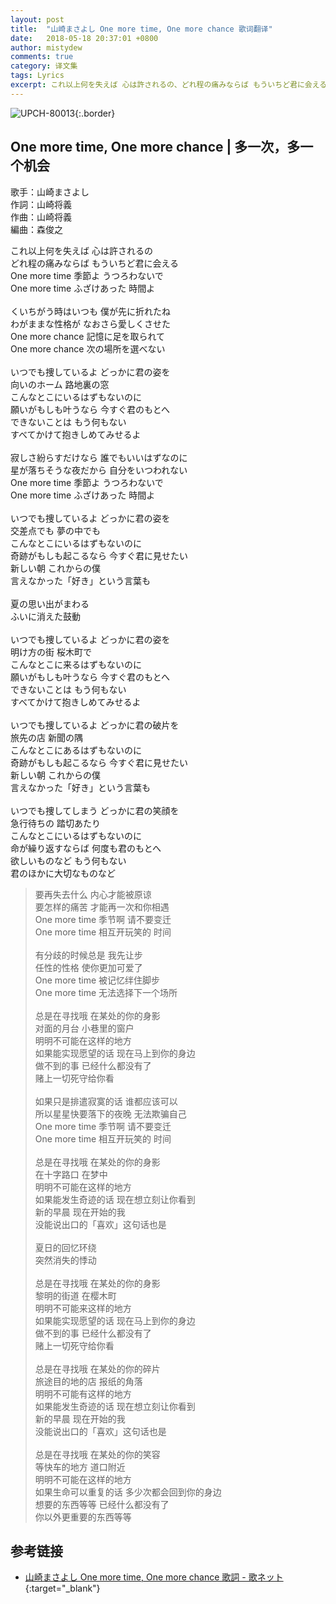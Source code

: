 ```yaml
---
layout: post
title:  "山崎まさよし One more time, One more chance 歌词翻译"
date:   2018-05-18 20:37:01 +0800
author: mistydew
comments: true
category: 译文集
tags: Lyrics
excerpt: これ以上何を失えば 心は許されるの、どれ程の痛みならば もういちど君に会える。One more time 季節よ うつろわないで、One more time ふざけあった 時間よ。
---
```

![UPCH-80013](https://mistydew.github.io/assets/images/cover/misc/UPCH-80013.jpg){:.border}

## One more time, One more chance | 多一次，多一个机会

歌手：山崎まさよし<br>
作詞：山崎将義<br>
作曲：山崎将義<br>
編曲：森俊之

<div class="lyric-original">
<p>
これ以上何を失えば 心は許されるの<br>
どれ程の痛みならば もういちど君に会える<br>
One more time 季節よ うつろわないで<br>
One more time ふざけあった 時間よ<br>
<br>
くいちがう時はいつも 僕が先に折れたね<br>
わがままな性格が なおさら愛しくさせた<br>
One more chance 記憶に足を取られて<br>
One more chance 次の場所を選べない<br>
<br>
いつでも捜しているよ どっかに君の姿を<br>
向いのホーム 路地裏の窓<br>
こんなとこにいるはずもないのに<br>
願いがもしも叶うなら 今すぐ君のもとへ<br>
できないことは もう何もない<br>
すべてかけて抱きしめてみせるよ<br>
<br>
寂しさ紛らすだけなら 誰でもいいはずなのに<br>
星が落ちそうな夜だから 自分をいつわれない<br>
One more time 季節よ うつろわないで<br>
One more time ふざけあった 時間よ<br>
<br>
いつでも捜しているよ どっかに君の姿を<br>
交差点でも 夢の中でも<br>
こんなとこにいるはずもないのに<br>
奇跡がもしも起こるなら 今すぐ君に見せたい<br>
新しい朝 これからの僕<br>
言えなかった「好き」という言葉も<br>
<br>
夏の思い出がまわる<br>
ふいに消えた鼓動<br>
<br>
いつでも捜しているよ どっかに君の姿を<br>
明け方の街 桜木町で<br>
こんなとこに来るはずもないのに<br>
願いがもしも叶うなら 今すぐ君のもとへ<br>
できないことは もう何もない<br>
すべてかけて抱きしめてみせるよ<br>
<br>
いつでも捜しているよ どっかに君の破片を<br>
旅先の店 新聞の隅<br>
こんなとこにあるはずもないのに<br>
奇跡がもしも起こるなら 今すぐ君に見せたい<br>
新しい朝 これからの僕<br>
言えなかった「好き」という言葉も<br>
<br>
いつでも捜してしまう どっかに君の笑顔を<br>
急行待ちの 踏切あたり<br>
こんなとこにいるはずもないのに<br>
命が繰り返すならば 何度も君のもとへ<br>
欲しいものなど もう何もない<br>
君のほかに大切なものなど
</p>
</div>

<div class="lyric-translation">
<blockquote>
要再失去什么 内心才能被原谅<br>
要怎样的痛苦 才能再一次和你相遇<br>
One more time 季节啊 请不要变迁<br>
One more time 相互开玩笑的 时间<br>
<br>
有分歧的时候总是 我先让步<br>
任性的性格 使你更加可爱了<br>
One more time 被记忆绊住脚步<br>
One more time 无法选择下一个场所<br>
<br>
总是在寻找哦 在某处的你的身影<br>
对面的月台 小巷里的窗户<br>
明明不可能在这样的地方<br>
如果能实现愿望的话 现在马上到你的身边<br>
做不到的事 已经什么都没有了<br>
赌上一切死守给你看<br>
<br>
如果只是排遣寂寞的话 谁都应该可以<br>
所以星星快要落下的夜晚 无法欺骗自己<br>
One more time 季节啊 请不要变迁<br>
One more time 相互开玩笑的 时间<br>
<br>
总是在寻找哦 在某处的你的身影<br>
在十字路口 在梦中<br>
明明不可能在这样的地方<br>
如果能发生奇迹的话 现在想立刻让你看到<br>
新的早晨 现在开始的我<br>
没能说出口的「喜欢」这句话也是<br>
<br>
夏日的回忆环绕<br>
突然消失的悸动<br>
<br>
总是在寻找哦 在某处的你的身影<br>
黎明的街道 在樱木町<br>
明明不可能来这样的地方<br>
如果能实现愿望的话 现在马上到你的身边<br>
做不到的事 已经什么都没有了<br>
赌上一切死守给你看<br>
<br>
总是在寻找哦 在某处的你的碎片<br>
旅途目的地的店 报纸的角落<br>
明明不可能有这样的地方<br>
如果能发生奇迹的话 现在想立刻让你看到<br>
新的早晨 现在开始的我<br>
没能说出口的「喜欢」这句话也是<br>
<br>
总是在寻找哦 在某处的你的笑容<br>
等快车的地方 道口附近<br>
明明不可能在这样的地方<br>
如果生命可以重复的话 多少次都会回到你的身边<br>
想要的东西等等 已经什么都没有了<br>
你以外更重要的东西等等
</blockquote>
</div>

## 参考链接

* [山崎まさよし One more time, One more chance 歌詞 - 歌ネット](https://www.uta-net.com/song/9778){:target="_blank"}
